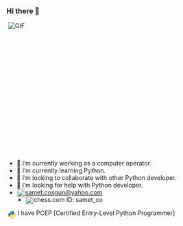 ### Hi there 👋

<img align="right" alt="GIF" src="https://forumsmile.net/u/2/8/6/286bb348000aecc59286d74ac3eefa31.gif?raw=true" width="500" height="320" />

- 🔭 I’m currently working as a computer operator.
- 🌱 I’m currently learning Python.
- 👯  I’m looking to collaborate with other Python developer.
- 🤔 I’m looking for help with Python developer.
- <img align="left" height="20" width="20" src="https://cdn.jsdelivr.net/npm/simple-icons@v4/icons/gmail.svg" />samet.cosgun@yahoo.com
- <img align="left" height="20" width="20" src="https://cdn4.iconfinder.com/data/icons/landing-page/100/landing_page-16-1024.png" />chess.com ID: samet_co


<img align="left" alt="Python" width="26px" src="https://raw.githubusercontent.com/github/explore/cebd63002168a05a6a642f309227eefeccd92950/topics/python/python.png" /> I have PCEP  [Certified Entry-Level Python Programmer]




